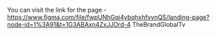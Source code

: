You can visit the link for the page - https://www.figma.com/file/fwpUNhGqi4ybqhxhfvvnQS/landing-page?node-id=1%3A91&t=1G3ABAxn4ZxJJOrd-4
TheBrandGlobalTv 

